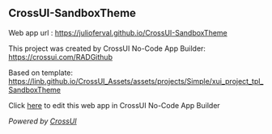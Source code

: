 ## CrossUI-SandboxTheme
Web app url : https://julioferval.github.io/CrossUI-SandboxTheme

This project was created by CrossUI No-Code App Builder: https://crossui.com/RADGithub

Based on template: https://linb.github.io/CrossUI_Assets/assets/projects/Simple/xui_project_tpl_SandboxTheme

Click [here](https://crossui.com/RADGithub/#!from=github&owner=julioferval&repo=CrossUI-SandboxTheme) to edit this web app in CrossUI No-Code App Builder

<i>Powered by [CrossUI](https://crossui.com)</i>
